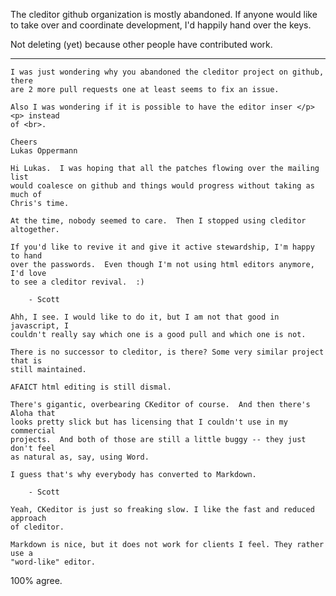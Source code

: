 The cleditor github organization is mostly abandoned.  If anyone would
like to take over and coordinate development, I'd happily hand over
the keys.

Not deleting (yet) because other people have contributed work.

--------

```
I was just wondering why you abandoned the cleditor project on github, there
are 2 more pull requests one at least seems to fix an issue.

Also I was wondering if it is possible to have the editor inser </p><p> instead
of <br>.

Cheers
Lukas Oppermann
```

```
Hi Lukas.  I was hoping that all the patches flowing over the mailing list
would coalesce on github and things would progress without taking as much of
Chris's time.

At the time, nobody seemed to care.  Then I stopped using cleditor altogether.

If you'd like to revive it and give it active stewardship, I'm happy to hand
over the passwords.  Even though I'm not using html editors anymore, I'd love
to see a cleditor revival.  :)

    - Scott
```

```
Ahh, I see. I would like to do it, but I am not that good in javascript, I
couldn't really say which one is a good pull and which one is not.

There is no successor to cleditor, is there? Some very similar project that is
still maintained.
```

```
AFAICT html editing is still dismal.

There's gigantic, overbearing CKeditor of course.  And then there's Aloha that
looks pretty slick but has licensing that I couldn't use in my commercial
projects.  And both of those are still a little buggy -- they just don't feel
as natural as, say, using Word.

I guess that's why everybody has converted to Markdown.

    - Scott
```

```
Yeah, CKeditor is just so freaking slow. I like the fast and reduced approach
of cleditor.

Markdown is nice, but it does not work for clients I feel. They rather use a
"word-like" editor.
```

100% agree.
